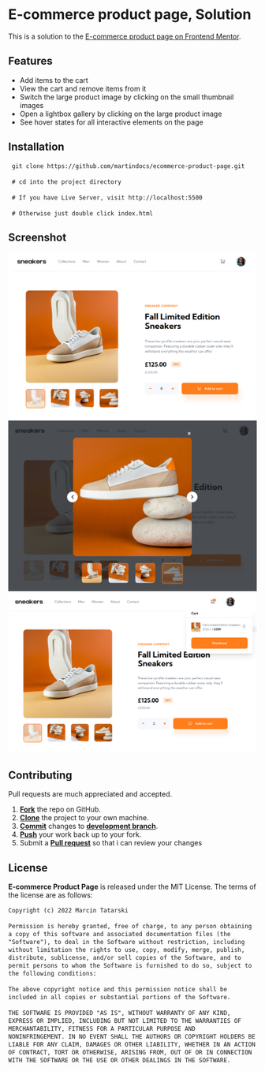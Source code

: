 # E-commerce product page, Solution

This is a solution to the [E-commerce product page on Frontend Mentor](https://www.frontendmentor.io/challenges/ecommerce-product-page-UPsZ9MJp6/hub/ecommerce-product-page-BJbl3X6f9).

## Features
- Add items to the cart
- View the cart and remove items from it
- Switch the large product image by clicking on the small thumbnail images
- Open a lightbox gallery by clicking on the large product image
- See hover states for all interactive elements on the page

## Installation

```
 git clone https://github.com/martindocs/ecommerce-product-page.git

 # cd into the project directory

 # If you have Live Server, visit http://localhost:5500 
 
 # Otherwise just double click index.html
```

## Screenshot
![Main Page](./img/ecommerce-product-page01.png)
![Lightbox](./img/ecommerce-product-page02.png)
![Cart](./img/ecommerce-product-page03.png)

## Contributing

Pull requests are much appreciated and accepted.

1. <a href='https://help.github.com/articles/fork-a-repo/'>**Fork**</a> the repo on GitHub.
2. <a href='https://help.github.com/articles/cloning-a-repository/'>**Clone**</a> the project to your own machine.
3. <a href='https://git-scm.com/book/en/v2/Git-Basics-Recording-Changes-to-the-Repository'>**Commit**</a> changes to <a href='https://git-scm.com/book/en/v2/Git-Branching-Branches-in-a-Nutshell'>**development branch**</a>.
4. <a href='https://help.github.com/articles/pushing-to-a-remote/'>**Push**</a> your work back up to your fork.
5. Submit a <a href='https://help.github.com/articles/about-pull-requests/'>**Pull request**</a> so that i can review your changes

## License

**E-commerce Product Page** is released under the MIT License. The terms of the license are as follows:

```
Copyright (c) 2022 Marcin Tatarski

Permission is hereby granted, free of charge, to any person obtaining
a copy of this software and associated documentation files (the
"Software"), to deal in the Software without restriction, including
without limitation the rights to use, copy, modify, merge, publish,
distribute, sublicense, and/or sell copies of the Software, and to
permit persons to whom the Software is furnished to do so, subject to
the following conditions:

The above copyright notice and this permission notice shall be
included in all copies or substantial portions of the Software.

THE SOFTWARE IS PROVIDED "AS IS", WITHOUT WARRANTY OF ANY KIND,
EXPRESS OR IMPLIED, INCLUDING BUT NOT LIMITED TO THE WARRANTIES OF
MERCHANTABILITY, FITNESS FOR A PARTICULAR PURPOSE AND
NONINFRINGEMENT. IN NO EVENT SHALL THE AUTHORS OR COPYRIGHT HOLDERS BE
LIABLE FOR ANY CLAIM, DAMAGES OR OTHER LIABILITY, WHETHER IN AN ACTION
OF CONTRACT, TORT OR OTHERWISE, ARISING FROM, OUT OF OR IN CONNECTION
WITH THE SOFTWARE OR THE USE OR OTHER DEALINGS IN THE SOFTWARE.
```